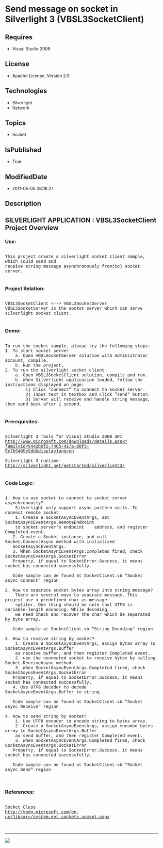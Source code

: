 # Send message on socket in Silverlight 3 (VBSL3SocketClient)
## Requires
* Visual Studio 2008
## License
* Apache License, Version 2.0
## Technologies
* Silverlight
* Network
## Topics
* Socket
## IsPublished
* True
## ModifiedDate
* 2011-05-05 08:18:27
## Description

<p style="font-family:Courier New"></p>
<h2>SILVERLIGHT APPLICATION : VBSL3SocketClient Project Overview</h2>
<p style="font-family:Courier New"></p>
<h3>Use:</h3>
<p style="font-family:Courier New"><br>
This project create a silverlight socket client sample, which could send and<br>
receive string message asynchronously from(to) socket server. &nbsp; &nbsp; <br>
<br>
</p>
<h3>Project Relation:</h3>
<p style="font-family:Courier New"><br>
VBSL3SocketClient &lt;--&gt; VBSL3SocketServer<br>
VBSL3SocketServer is the socket server which can serve silverlight socket client.<br>
<br>
</p>
<h3>Demo:</h3>
<p style="font-family:Courier New"><br>
To run the socket sample, please try the following steps:<br>
1. To start socket server<br>
&nbsp;&nbsp;&nbsp;&nbsp;a. Open VBSLSocketServer solution with Administrator account, compile.<br>
&nbsp;&nbsp;&nbsp;&nbsp;b. Run the project.<br>
2. To run the silverlight socket client<br>
&nbsp;&nbsp;&nbsp;&nbsp;a. Open VBSL3SocketClient solution, compile and run.<br>
&nbsp;&nbsp;&nbsp;&nbsp;b. When Silverlight application loaded, follow the instructions displayed on page:<br>
&nbsp;&nbsp;&nbsp;&nbsp;&nbsp;&nbsp;&nbsp;&nbsp;1) Click &quot;connect&quot; to connect to socket server.<br>
&nbsp;&nbsp;&nbsp;&nbsp;&nbsp;&nbsp;&nbsp;&nbsp;2) Input text in textbox and click &quot;send&quot; button.<br>
&nbsp;&nbsp;&nbsp;&nbsp;&nbsp;&nbsp;&nbsp;&nbsp;3) Server will receive and handle string message, then send back after 1 second.<br>
<br>
</p>
<h3>Prerequisites:</h3>
<p style="font-family:Courier New"><br>
Silverlight 3 Tools for Visual Studio 2008 SP1<br>
<a target="_blank" href="http://www.microsoft.com/downloads/details.aspx?familyid=9442b0f2-7465-417a-88f3-5e7b5409e9dd&displaylang=en">http://www.microsoft.com/downloads/details.aspx?familyid=9442b0f2-7465-417a-88f3-5e7b5409e9dd&displaylang=en</a><br>
<br>
Silverilght 3 runtime:<br>
<a target="_blank" href="http://silverlight.net/getstarted/silverlight3/">http://silverlight.net/getstarted/silverlight3/</a><br>
<br>
</p>
<h3>Code Logic:</h3>
<p style="font-family:Courier New"><br>
1. How to use socket to connect to socket server asynchronously?<br>
&nbsp;&nbsp;&nbsp;&nbsp;Silverlight only support async pattern calls. To connect remote socket:<br>
&nbsp;&nbsp;&nbsp;&nbsp;1. Create a SocketAsyncEventArgs, set SocketAsyncEventArgs.RemoteEndPoint
<br>
&nbsp;&nbsp;&nbsp;&nbsp;to socket server's endpoint&nbsp;&nbsp;&nbsp;&nbsp;address, and register Completed event.<br>
&nbsp; &nbsp;2. Create a Socket instance, and call Socket.ConnectAsync method with initialized<br>
&nbsp; &nbsp;SocketAsyncEventArgs.<br>
&nbsp; &nbsp;3. When SocketAsyncEventArgs.Completed fired, check SocketAsyncEventArgs.SocketError<br>
&nbsp; &nbsp;Property, if equal to SocketError.Success, it means socket has connected successfully.<br>
<br>
&nbsp; &nbsp;Code sample can be found at SocketClient.vb &quot;Socket async connect&quot; region<br>
<br>
2. How to separate socket bytes array into string message?<br>
&nbsp;&nbsp;&nbsp;&nbsp;There are several ways to separate message, This project use a predefined char as message<br>
&nbsp;&nbsp;&nbsp;&nbsp;spliter. One thing should be note that UTF8 is variable-length encoding. While decoding,
<br>
&nbsp;&nbsp;&nbsp;&nbsp;we need check and recover the char which be separated by byte array.<br>
&nbsp;&nbsp;&nbsp;&nbsp;<br>
&nbsp; &nbsp;Code sample at SocketClient.vb &quot;String Decoding&quot; region<br>
<br>
3. How to receive string by socket?<br>
&nbsp;&nbsp;&nbsp;&nbsp;1. Create a SocketAsyncEventArgs, assign bytes array to SocketAsyncEventArgs.Buffer<br>
&nbsp;&nbsp;&nbsp;&nbsp;as receive buffer, and then register Completed event.<br>
&nbsp;&nbsp;&nbsp;&nbsp;2. use the connected socket to receive bytes by calling Socket.ReceiveAsync method.<br>
&nbsp;&nbsp;&nbsp;&nbsp;3. When SocketAsyncEventArgs.Completed fired, check SocketAsyncEventArgs.SocketError<br>
&nbsp; &nbsp;Property, if equal to SocketError.Success, it means socket has connected successfully.<br>
&nbsp; &nbsp;4. Use UTF8 decoder to decode SocketAsyncEventArgs.Buffer to string.<br>
&nbsp; &nbsp;<br>
&nbsp; &nbsp;Code sample can be found at SocketClient.vb &quot;Socket async Receive&quot; region<br>
<br>
4. How to send string by socket?<br>
&nbsp;&nbsp;&nbsp;&nbsp;1. Use UTF8 encoder to encode string to bytes array.<br>
&nbsp;&nbsp;&nbsp;&nbsp;2. Create a SocketAsyncEventArgs, assign encoded bytes array to SocketAsyncEventArgs.Buffer<br>
&nbsp;&nbsp;&nbsp;&nbsp;as send buffer, and then register Completed event.<br>
&nbsp;&nbsp;&nbsp;&nbsp;3. When SocketAsyncEventArgs.Completed fired, check SocketAsyncEventArgs.SocketError<br>
&nbsp; &nbsp;Property, if equal to SocketError.Success, it means socket has connected successfully.<br>
<br>
&nbsp; &nbsp;Code sample can be found at SocketClient.vb &quot;Socket async Send&quot; region<br>
&nbsp; &nbsp;<br>
&nbsp; &nbsp;</p>
<h3>References:</h3>
<p style="font-family:Courier New"><br>
Socket Class<br>
<a target="_blank" href="http://msdn.microsoft.com/en-us/library/system.net.sockets.socket.aspx">http://msdn.microsoft.com/en-us/library/system.net.sockets.socket.aspx</a><br>
<br>
<br>
</p>
<hr>
<div><a href="http://go.microsoft.com/?linkid=9759640" style="margin-top:3px"><img src="http://bit.ly/onecodelogo">
</a></div>
